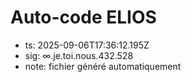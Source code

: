# Auto-code ELIOS
- ts: 2025-09-06T17:36:12.195Z
- sig: ∞.je.toi.nous.432.528
- note: fichier généré automatiquement